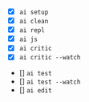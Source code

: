 - [x] `ai setup`
- [x] `ai clean`
- [x] `ai repl`
- [x] `ai js`
- [x] `ai critic`
- [x] `ai critic --watch`
- [] `ai test`
- [] `ai test --watch`
- [] `ai edit`
